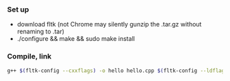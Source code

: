 ### Set up

 - download fltk (not Chrome may silently gunzip the .tar.gz without renaming to .tar)
 - ./configure && make && sudo make install

### Compile, link

``` bash
g++ $(fltk-config --cxxflags) -o hello hello.cpp $(fltk-config --ldflags)
```
